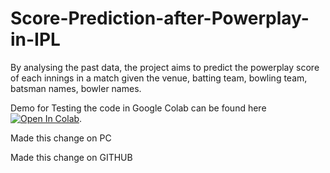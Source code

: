 # Score-Prediction-after-Powerplay-in-IPL
By analysing the past data, the project aims to predict the powerplay score of each innings in a match given the venue, batting team, bowling team, batsman names, bowler names.


Demo for Testing the code in Google Colab can be found here [![Open In Colab](https://colab.research.google.com/assets/colab-badge.svg)](https://colab.research.google.com/github/chetanreddy1412/Cricket-and-Coding-Challenge/blob/main/Score_Prediction_after_6_Overs.ipynb).

Made this change on PC

Made this change on GITHUB

